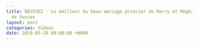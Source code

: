 ```yaml
---
title: REVIVEZ - Le meilleur du beau mariage princier de Harry et Meghan, duc et duchesse
  de Sussex
layout: post
categories: Videos
date: 2018-05-20 00:00:00 +0000
---
```

